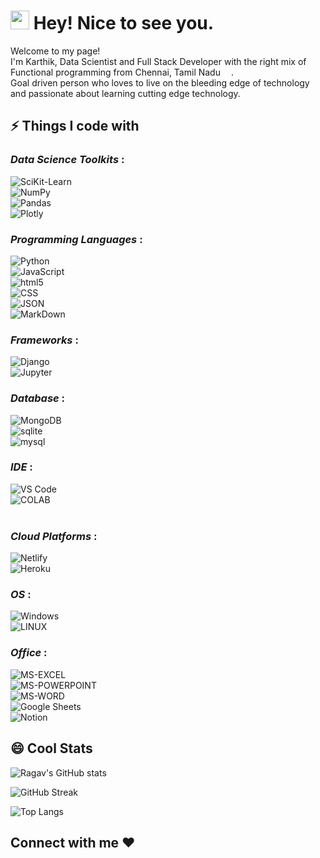 <h1><img src="https://emojis.slackmojis.com/emojis/images/1531849430/4246/blob-sunglasses.gif?1531849430" width="30"/> Hey! Nice to see you.</h1>

<p>Welcome to my page! </br> I'm Karthik, Data Scientist and Full Stack Developer with the right mix of Functional programming from Chennai, Tamil Nadu
<img src="https://image.flaticon.com/icons/png/512/3909/3909444.png" width="13"/>.</b> 
<br/>Goal driven person who loves to live on the bleeding edge of technology and passionate about learning cutting edge technology.</p>


## ⚡ Things I code with

### *Data Science Toolkits* : 
<p>
  <img alt="SciKit-Learn" src="https://img.shields.io/badge/scikit_learn-F7931E?style=for-the-badge&logo=scikit-learn&logoColor=white" /> <br>
  <img alt="NumPy" src="https://img.shields.io/badge/Numpy-777BB4?style=for-the-badge&logo=numpy&logoColor=white" /><br>
  <img alt="Pandas" src="https://img.shields.io/badge/Pandas-2C2D72?style=for-the-badge&logo=pandas&logoColor=white" /><br>
  <img alt="Plotly" src="https://img.shields.io/badge/Plotly-239120?style=for-the-badge&logo=plotly&logoColor=white" /><br>
</p>

### *Programming Languages* :
<p>
  <img alt="Python" src ="https://img.shields.io/badge/Python-3776AB?style=for-the-badge&logo=python&logoColor=white" /><br>
  <img alt="JavaScript" src="https://img.shields.io/badge/JavaScript-323330?style=for-the-badge&logo=javascript&logoColor=F7DF1E" /><br>
  <img alt="html5" src="https://img.shields.io/badge/-HTML5-E34F26?style=flat-square&logo=html5&logoColor=white" /><br>
  <img alt="CSS" src="https://img.shields.io/badge/-CSS-764ABC?style=flat-square&logo=CSS3&logoColor=white" /><br>
  <img alt="JSON" src="https://img.shields.io/badge/json-5E5C5C?style=for-the-badge&logo=json&logoColor=white" /><br>
  <img alt="MarkDown" src="https://img.shields.io/badge/Markdown-000000?style=for-the-badge&logo=markdown&logoColor=white" /><br>
</p>

### *Frameworks* :
<p>
  <img alt="Django" src="https://img.shields.io/badge/DJANGO-REST-ff1709?style=for-the-badge&logo=django&logoColor=white&color=ff1709&labelColor=gray" /><br>
  <img alt="Jupyter" src="https://img.shields.io/badge/Jupyter-F37626.svg?&style=for-the-badge&logo=Jupyter&logoColor=white" /><br>
</p>

### *Database* :
<p>
  <img alt="MongoDB" src="https://img.shields.io/badge/-MongoDB-13aa52?style=flat-square&logo=mongodb&logoColor=white" /><br>
  <img alt="sqlite" src="https://img.shields.io/badge/SQLite-07405E?style=for-the-badge&logo=sqlite&logoColor=white" /><br>
  <img alt="mysql" src="https://img.shields.io/badge/MySQL-00000F?style=for-the-badge&logo=mysql&logoColor=white" /><br>
</p>
  
### *IDE* :
<p>
  <img alt="VS Code" src="https://img.shields.io/badge/-VS_Code-007ACC?style=flat-square&logo=visual-studio-code&logoColor=white" /><br>
  <img alt="COLAB" src ="https://img.shields.io/badge/Colab-F9AB00?style=for-the-badge&logo=googlecolab&color=525252" /><br>
  <imag alt="ATOM" src="https://img.shields.io/badge/Atom-66595C?style=for-the-badge&logo=Atom&logoColor=white" /><br>
</p>

### *Cloud Platforms* :
<p>
  <img alt="Netlify" src="https://img.shields.io/badge/Netlify-00C7B7?style=for-the-badge&logo=netlify&logoColor=white" /><br>
  <img alt="Heroku" src="https://img.shields.io/badge/-Heroku-430098?style=flat-square&logo=heroku&logoColor=white" /><br>
</p>

### *OS* :
<p>
  <img alt="Windows" src="https://img.shields.io/badge/Windows-0078D6?style=for-the-badge&logo=windows&logoColor=white" /><br>
  <img alt="LINUX" src="https://img.shields.io/badge/Linux-FCC624?style=for-the-badge&logo=linux&logoColor=black" /><br>
</p>

### *Office* : 
<p>
  <img alt = "MS-EXCEL" src="https://img.shields.io/badge/Microsoft_Excel-217346?style=for-the-badge&logo=microsoft-excel&logoColor=white" /><br>
  <img alt = "MS-POWERPOINT" src="https://img.shields.io/badge/Microsoft_PowerPoint-B7472A?style=for-the-badge&logo=microsoft-powerpoint&logoColor=white" /><br>
  <img alt = "MS-WORD" src="https://img.shields.io/badge/Microsoft_Word-2B579A?style=for-the-badge&logo=microsoft-word&logoColor=white" /><br>
  <img alt = "Google Sheets" src="https://img.shields.io/badge/Google%20Sheets-34A853?style=for-the-badge&logo=google-sheets&logoColor=white" /><br>
  <img alt = "Notion" src="https://img.shields.io/badge/Notion-000000?style=for-the-badge&logo=notion&logoColor=white" /><br>
</p>

## 😄 Cool Stats

![Ragav's GitHub stats](https://github-readme-stats.vercel.app/api?username=karto07&show_icons=true&theme=dracula)

![GitHub Streak](https://github-readme-streak-stats.herokuapp.com/?user=karto07&theme=dracula)

![Top Langs](https://github-readme-stats.vercel.app/api/top-langs/?username=karto07&layout=compact&theme=dracula&langs_count=6)

<h2 align="left">Connect with me ❤️</h2>
<p align="left">

</p>

  
  
  
  
  
  
  
  
  
  
  
  
  
  
  
  
  
  
  
  
  
  


<!---
karto07/karto07 is a ✨ special ✨ repository because its `README.md` (this file) appears on your GitHub profile.
You can click the Preview link to take a look at your changes.
--->
